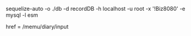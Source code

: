 sequelize-auto -o ./db -d recordDB -h localhost -u root -x '!Biz8080' -e mysql -l esm

href = /memu/diary/input
